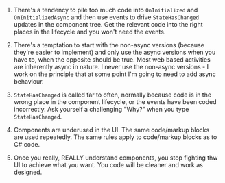 
1. There's a tendency to pile too much code into `OnInitialized` and `OnInitializedAsync` and then use events to drive `StateHasChanged` updates in the component tree.  Get the relevant code into the right places in the lifecycle and you won't need the events.

2. There's a temptation to start with the non-async versions (because they're easier to implement) and only use the async versions when you have to, when the opposite should be true.  Most web based activities are inherently async in nature.  I never use the non-async versions - I work on the principle that at some point I'm going to need to add async behaviour.
   
3. `StateHasChanged` is called far to often, normally because code is in the wrong place in the component lifecycle, or the events have been coded incorrectly.  Ask yourself a challenging "Why?" when you type `StateHasChanged`.

4. Components are underused in the UI.  The same code/markup blocks are used repeatedly.  The same rules apply to code/markup blocks as to C# code.

5. Once you really, REALLY understand components, you stop fighting thw UI to achieve what you want.  You code will be cleaner and work as designed.
   
